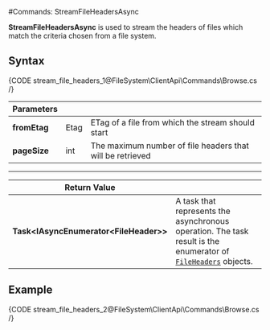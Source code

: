 #Commands: StreamFileHeadersAsync

**StreamFileHeadersAsync** is used to stream the headers of files which match the criteria chosen from a file system.

## Syntax

{CODE stream_file_headers_1@FileSystem\ClientApi\Commands\Browse.cs /}

| Parameters | | |
| ------------- | ------------- | ----- |
| **fromEtag** | Etag | ETag of a file from which the stream should start |
| **pageSize** | int | The maximum number of file headers that will be retrieved |

<hr />

| Return Value | |
| ------------- | ------------- |
| **Task&lt;IAsyncEnumerator&lt;FileHeader&gt;&gt;** | A task that represents the asynchronous operation. The task result is the enumerator of [`FileHeaders`](../../../../../glossary/file-header) objects. |


## Example

{CODE stream_file_headers_2@FileSystem\ClientApi\Commands\Browse.cs /}
